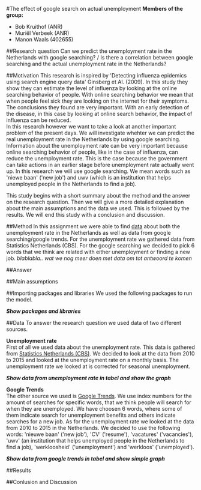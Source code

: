 #The effect of google search on actual unemployment
**Members of the group:**
* Bob Kruithof (ANR)
* Muriël Verbeek (ANR)
* Manon Waals (402655)

##Research question
Can we predict the unemployment rate in the Netherlands with google searching? / Is there a correlation between google searching and the actual unemployment rate in the Netherlands?

##Motivation
This research is inspired by 'Detecting influenza epidemics using search engine query data' Ginsberg et Al. (2009). In this study they show they can estimate the level of influenza by looking at the online searching behavior of people. With online searching behavior we mean that when people feel sick they are looking on the internet for their symptoms. The conclusions they found are very important. With an early detection of the disease, in this case by looking at online search behavior, the impact of influenza can be reduced.  
In this research however we want to take a look at another important problem of the present days. We will investigate whehter we can predict the real unemployment rate in the Netherlands by using google searching. Information about the unemployment rate can be very important because online searching behavior of people, like in the case of influenza, can reduce the unemployment rate. This is the case because the government can take actions in an earlier stage before unemployment rate actually went up. In this research we will use google searching. We mean words such as 'niewe baan' ('new job') and uwv (which is an institution that helps unemployed people in the Netherlands to find a job).  

This study begins with a short summary about the method and the answer on the research question. Then we will give a more detailed explanation about the main assumptions and the data we used. This is followed by the results. We will end this study with a conclusion and discussion.

##Method
In this assignment we were able to find [data](https://github.com/ManonWaals/assignments/blob/master/Python.md#data) about both the unemployment rate in the Netherlands as well as data from google searching/google trends. For the unemployment rate we gathered data from Statistics Netherlands (CBS). For the google searching we decided to pick 6 words that we think are related with either unemployment or finding a new job. _blablabla.. wat we nog meer doen met data om tot antwoord te komen_

##Answer


##Main assumptions

##Importing packages and libraries
We used the following packages to run the model. 

**_Show packages and libraries_**

##Data
To answer the research question we used data of two different sources.

**Unemployment rate**  
First of all we used data about the unemployment rate. This data is gathered from [Statistics Netherlands (CBS)](http://statline.cbs.nl/Statweb/publication/?DM=SLNL&PA=80590ned&D1=10,12,14&D2=0&D3=0&D4=91-102,104-115,117-128,130-141,143-154,156-167,169-180&HDR=T&STB=G1,G2,G3&VW=T). We decided to look at the data from 2010 to 2015 and looked at the unemployment rate on a monthly basis. The unemployment rate we looked at is corrected for seasonal unemployment.

**_Show data from unemployment rate in tabel and show the graph_**

**Google Trends**  
The other source we used is [Google Trends](https://www.google.nl/trends/). We use index numbers for the amount of searches for specific words, that we think people will search for when they are unemployed. We have choosen 6 words, where some of them indicate search for unemployment benefits and others indicate searches for a new job. As for the unemployment rate we looked at the data from 2010 to 2015 in the Netherlands. We decided to use the following words: 'nieuwe baan' ('new job'), 'CV' ('resume'), 'vacatures' ('vacancies'), 'uwv' (an institution that helps unemployed people in the Netherlands to find a job), 'werkloosheid' ('unemployment') and 'werkloos' ('unemployed').

**_Show data from google trends in tabel and show simple graph_**

##Results


##Conlusion and Discussion

